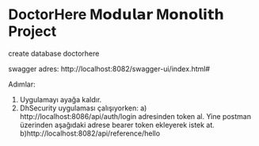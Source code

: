 # DoctorHere M𝗼𝗱𝘂𝗹𝗮𝗿 M𝗼𝗻𝗼𝗹𝗶𝘁𝗵 Project

create database doctorhere

swagger adres: http://localhost:8082/swagger-ui/index.html#


Adımlar: 
1) Uygulamayı ayağa kaldır.
2) DhSecurity uygulaması çalışıyorken:
    a) http://localhost:8086/api/auth/login
adresinden token al. Yine postman üzerinden aşağıdaki adrese bearer token ekleyerek istek at.
    b)http://localhost:8082/api/reference/hello